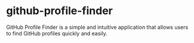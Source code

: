 # github-profile-finder
 GitHub Profile Finder is a simple and intuitive application that allows users to find GitHub profiles quickly and easily.
